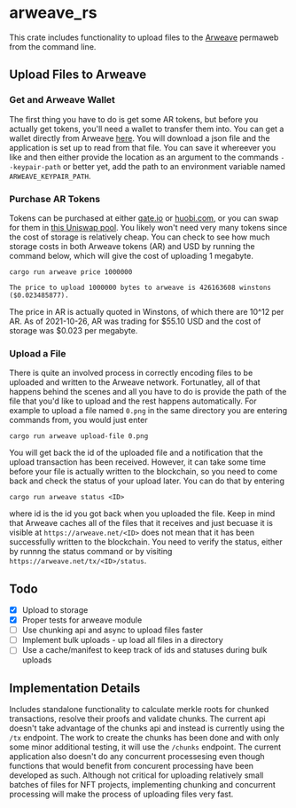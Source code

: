 
# arweave_rs

This crate includes functionality to upload files to the [Arweave](https://www.arweave.org/) permaweb from the command line.


## Upload Files to Arweave

### Get and Arweave Wallet
The first thing you have to do is get some AR tokens, but before you actually get tokens, you'll need a wallet to transfer them into. You can get a wallet directly from Arweave [here](https://faucet.arweave.net/). You will download a json file and the application is set up to read from that file. You can save it whereever you like and then either provide the location as an argument to the commands `--keypair-path` or better yet, add the path to an environment variable named `ARWEAVE_KEYPAIR_PATH`.

### Purchase AR Tokens
Tokens can be purchased at either [gate.io](https://www.gate.io/) or [huobi.com](https://www.huobi.com/en-us/), or you can swap for them in [this Uniswap pool](https://info.uniswap.org/#/pools/0x3afec5673a547861877f4d722a594171595e561b). You likely won't need very many tokens since the cost of storage is relatively cheap. You can check to see how much storage costs in both Arweave tokens (AR) and USD by running the command below, which will give the cost of uploading 1 megabyte.

```
cargo run arweave price 1000000
```

```
The price to upload 1000000 bytes to arweave is 426163608 winstons ($0.023485877).
```

The price in AR is actually quoted in Winstons, of which there are 10^12 per AR. As of 2021-10-26, AR was trading for $55.10 USD and the cost of storage was $0.023 per megabyte.

### Upload a File

There is quite an involved process in correctly encoding files to be uploaded and written to the Arweave network. Fortunatley, all of that happens behind the scenes and all you have to do is provide the path of the file that you'd like to upload and the rest happens automatically. For example to upload a file named `0.png` in the same directory you are entering commands from, you would just enter

```
cargo run arweave upload-file 0.png
```

You will get back the id of the uploaded file and a notification that the upload transaction has been received. However, it can take some time before your file is actually written to the blockchain, so you need to come back and check the status of your upload later. You can do that by entering

```
cargo run arweave status <ID>
```

where id is the id you got back when you uploaded the file. Keep in mind that Arweave caches all of the files that it receives and just becuase it is visible at `https://arweave.net/<ID>` does not mean that it has been successfully written to the blockchain. You need to verify the status, either by runnng the status command or by visiting `https://arweave.net/tx/<ID>/status`.


## Todo
- [x] Upload to storage
- [x] Proper tests for arweave module
- [ ] Use chunking api and async to upload files faster
- [ ] Implement bulk uploads - up load all files in a directory
- [ ] Use a cache/manifest to keep track of ids and statuses during bulk uploads

## Implementation Details

Includes standalone functionality to calculate merkle roots for chunked transactions, resolve their proofs and validate chunks. The current api doesn't take advantage of the chunks api and instead is currently using the `/tx` endpoint. The work to create the chunks has been done and with only some minor additional testing, it will use the `/chunks` endpoint. The current application also doesn't do any concurrent processesing even though functions that would benefit from concurent processing have been developed as such. Although not critical for uploading relatively small batches of files for NFT projects, implementing chunking and concurrent processing will make the process of uploading files very fast.

